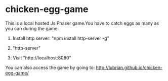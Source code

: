 # chicken-egg-game
This is a local hosted Js Phaser game.You have to catch eggs as many as you can during the game.

1. Install http server: "npm install http-server -g"

2. "http-server"

3. Visit "http://localhost:8080"

You can also access the game by going to: http://lubrian.github.io/chicken-egg-game/
